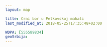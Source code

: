 ```yaml
---
layout: map

title: Crni bor u Petkovskoj mahali
last_modified_at: 2018-05-25T17:35:48+02:00

WDPA: [555589834]
geoSrbija:
---
```


